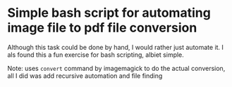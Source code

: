 # Simple bash script for automating image file to pdf file conversion

Although this task could be done by hand, I would rather just automate it. I als found this a fun exercise for bash scripting, albiet simple. 

Note: uses `convert` command by imagemagick to do the actual conversion, all I did was add recursive automation and file finding


